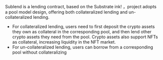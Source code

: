 Sublend is a lending contract, based on the Substrate ink! ，project adopts a pool model design, offering both collateralized lending and un-collateralized lending.

* For collateralized lending, users need to first deposit the crypto assets they own as collateral in the corresponding pool, and then lend other crypto assets they need from the pool. Crypto assets also support NFTs as collateral, increasing liquidity in the NFT market.
* For un-collateralized lending, users can borrow from a corresponding pool without collateralizing
